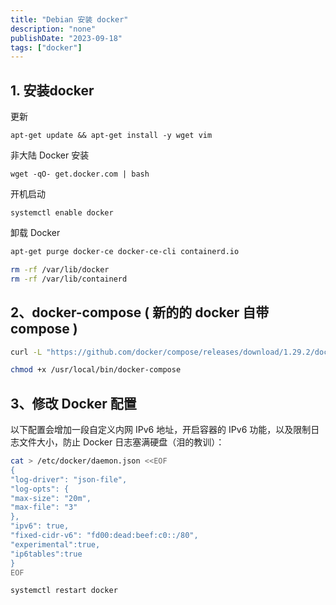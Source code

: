 ```yaml
---
title: "Debian 安装 docker"
description: "none"
publishDate: "2023-09-18"
tags: ["docker"]
---
```


<!-- more --> 

## 1. 安装docker

更新

```
apt-get update && apt-get install -y wget vim
```

非大陆 Docker 安装

```
wget -qO- get.docker.com | bash
```

开机启动

```
systemctl enable docker
```

卸载 Docker

```sh
apt-get purge docker-ce docker-ce-cli containerd.io

rm -rf /var/lib/docker
rm -rf /var/lib/containerd
```

## 2、docker-compose ( 新的的 docker 自带 compose )

```sh
curl -L "https://github.com/docker/compose/releases/download/1.29.2/docker-compose-$(uname -s)-$(uname -m)" -o /usr/local/bin/docker-compose

chmod +x /usr/local/bin/docker-compose
```

## 3、修改 Docker 配置

以下配置会增加一段自定义内网 IPv6 地址，开启容器的 IPv6 功能，以及限制日志文件大小，防止 Docker 日志塞满硬盘（泪的教训）：

```sh
cat > /etc/docker/daemon.json <<EOF
{
"log-driver": "json-file",
"log-opts": {
"max-size": "20m",
"max-file": "3"
},
"ipv6": true,
"fixed-cidr-v6": "fd00:dead:beef:c0::/80",
"experimental":true,
"ip6tables":true
}
EOF
```

```
systemctl restart docker
```

